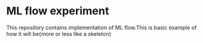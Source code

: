 # ML flow experiment

This repository contains implementation of ML flow.This is basic example of how it will be(more or less like a skeleton)

